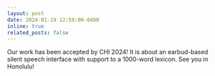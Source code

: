 ```yaml
---
layout: post
date: 2024-01-19 12:59:00-0400
inline: true
related_posts: false
---
```


Our work has been accepted by CHI 2024! It is about an earbud-based silent speech interface with support to a 1000-word lexicon. See you in Honolulu!
